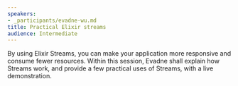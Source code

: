 ```yaml
---
speakers:
- _participants/evadne-wu.md
title: Practical Elixir streams
audience: Intermediate
---
```

By using Elixir Streams, you can make your application more responsive and consume fewer resources. Within this session, Evadne shall explain how Streams work, and provide a few practical uses of Streams, with a live demonstration.
